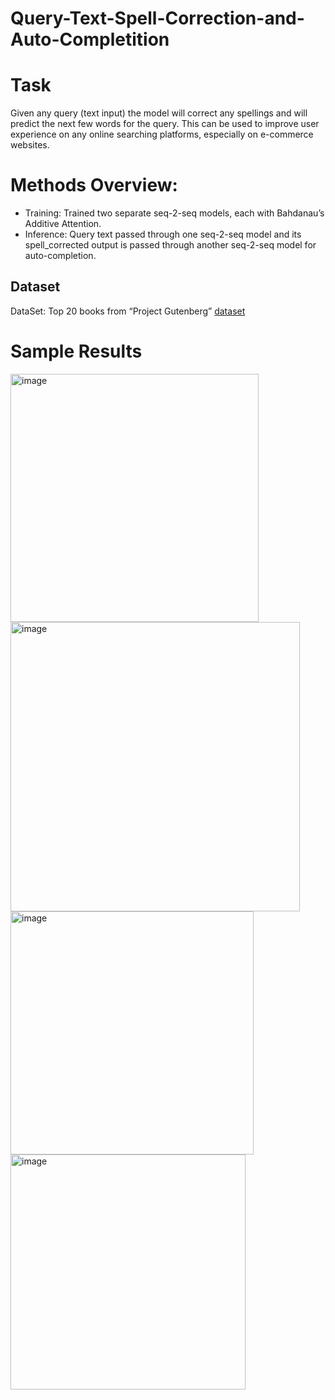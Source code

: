 # Query-Text-Spell-Correction-and-Auto-Completition

# Task
Given any query (text input) the model will correct any spellings and will predict the next few words for the query. This can be used to improve user experience on any online searching platforms, especially on e-commerce websites.

# Methods Overview:
- Training:  Trained two separate seq-2-seq models, each with Bahdanau’s Additive Attention.
- Inference: Query text passed through one seq-2-seq model and its spell_corrected output is passed through another seq-2-seq model for auto-completion.

## Dataset
DataSet: Top 20 books from “Project Gutenberg” [dataset](https://www.gutenberg.org)

# Sample Results
<img width="397" alt="image" src="https://user-images.githubusercontent.com/60771226/129457137-576862a3-11c5-4355-b3bf-1e69b069f7ae.png">
<img width="463" alt="image" src="https://user-images.githubusercontent.com/60771226/129457142-6f67d5b5-bedc-4636-b238-ebd1696a1260.png">
<img width="389" alt="image" src="https://user-images.githubusercontent.com/60771226/129457145-a1fcc14b-8166-4c75-a570-b3425fb2428d.png">
<img width="376" alt="image" src="https://user-images.githubusercontent.com/60771226/129457146-6da24423-d66d-44e1-8318-182c8e3dace4.png">







